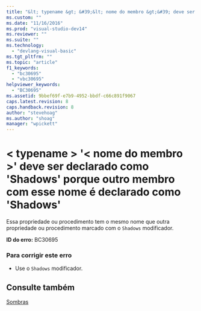 ```yaml
---
title: "&lt; typename &gt; &#39;&lt; nome do membro &gt;&#39; deve ser declarado como &#39;Shadows&#39; porque outro membro com esse nome &#233; declarado como &#39;Shadows&#39; | Microsoft Docs"
ms.custom: ""
ms.date: "11/16/2016"
ms.prod: "visual-studio-dev14"
ms.reviewer: ""
ms.suite: ""
ms.technology: 
  - "devlang-visual-basic"
ms.tgt_pltfrm: ""
ms.topic: "article"
f1_keywords: 
  - "bc30695"
  - "vbc30695"
helpviewer_keywords: 
  - "BC30695"
ms.assetid: 9bbef69f-e7b9-4952-bbdf-c66c891f9067
caps.latest.revision: 8
caps.handback.revision: 8
author: "stevehoag"
ms.author: "shoag"
manager: "wpickett"
---
```

# &lt; typename &gt; &#39;&lt; nome do membro &gt;&#39; deve ser declarado como &#39;Shadows&#39; porque outro membro com esse nome &#233; declarado como &#39;Shadows&#39;
Essa propriedade ou procedimento tem o mesmo nome que outra propriedade ou procedimento marcado com o `Shadows` modificador.  
  
 **ID do erro:** BC30695  
  
### Para corrigir este erro  
  
-   Use o `Shadows` modificador.  
  
## Consulte também  
 [Sombras](../../visual-basic/language-reference/modifiers/shadows.md)